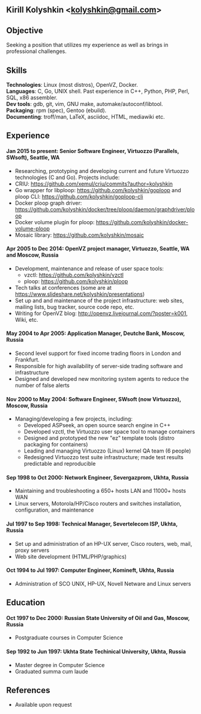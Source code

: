 ## Kirill Kolyshkin &lt;kolyshkin@gmail.com&gt;

Objective
---------
Seeking a position that utilizes my experience as well as brings in professional challenges.

Skills
------
**Technologies**: Linux (most distros), OpenVZ, Docker.<br>
**Languages**: C, Go, UNIX shell. Past experience in C++, Python, PHP, Perl, SQL, x86 assembler.<br>
**Dev tools**: gdb, git, vim, GNU make, automake/autoconf/libtool.<br>
**Packaging**: rpm (spec), Gentoo (ebuild).<br>
**Documenting**: troff/man, LaTeX, asciidoc, HTML, mediawiki etc.<br>

Experience
----------
#### Jan 2015 to present: Senior Software Engineer, Virtuozzo (Parallels, SWsoft), Seattle, WA
* Researching, prototyping and developing current and future
  Virtuozzo technologies (C and Go). Projects include:
* CRIU: https://github.com/xemul/criu/commits?author=kolyshkin
* Go wrapper for libploop: https://github.com/kolyshkin/goploop
  and ploop CLI: https://github.com/kolyshkin/goploop-cli
* Docker ploop graph driver:
  https://github.com/kolyshkin/docker/tree/ploop/daemon/graphdriver/ploop
* Docker volume plugin for ploop:
  https://github.com/kolyshkin/docker-volume-ploop
* Mosaic library: https://github.com/kolyshkin/mosaic

#### Apr 2005 to Dec 2014: OpenVZ project manager, Virtuozzo, Seattle, WA and Moscow, Russia
* Development, maintenance and release of user space tools:
  * vzctl: https://github.com/kolyshkin/vzctl
  * ploop: https://github.com/kolyshkin/ploop
* Tech talks at conferences (some are at
   https://www.slideshare.net/kolyshkin/presentations)
* Set up and and maintenance of the project infrastructure:
  web sites, mailing lists, bug tracker, source code repo, etc.
* Writing for OpenVZ blog: http://openvz.livejournal.com/?poster=k001,
  Wiki, etc.

#### May 2004 to Apr 2005: Application Manager, Deutche Bank, Moscow, Russia
* Second level support for fixed income trading floors in London and Frankfurt.
* Responsible for high availability of server-side trading software
  and infrastructure
* Designed and developed new monitoring system agents to reduce the number
  of false alerts

#### Nov 2000 to May 2004: Software Engineer, SWsoft (now Virtuozzo), Moscow, Russia
* Managing/developing a few projects, including:
  * Developed ASPseek, an open source search engine in C++
  * Developed vzctl, the Virtuozzo user space tool to manage containers
  * Designed and prototyped the new "ez" template tools
   (distro packaging for containers)
  * Leading and managing Virtuozzo (Linux) kernel QA team (6 people)
  * Redesigned Virtuozzo test suite infrastructure; made test results
   predictable and reproducible

#### Sep 1998 to Oct 2000: Network Engineer, Severgazprom, Ukhta, Russia
* Maintaining and troubleshooting a 650+ hosts LAN and 11000+ hosts WAN
* Linux servers, Motorola/HP/Cisco routers and switches installation,
  configuration, and maintenance

#### Jul 1997 to Sep 1998: Technical Manager, Severtelecom ISP, Ukhta, Russia
* Set up and administration of an HP-UX server, Cisco routers, web, mail,
  proxy servers
* Web site development (HTML/PHP/graphics)

#### Oct 1994 to Jul 1997: Computer Engineer, Komineft, Ukhta, Russia
* Administration of SCO UNIX, HP-UX, Novell Netware and Linux servers

Education
---------
#### Oct 1997 to Dec 2000: Russian State University of Oil and Gas, Moscow, Russia
* Postgraduate courses in Computer Science

#### Sep 1992 to Jun 1997: Ukhta State Techinical University, Ukhta, Russia
* Master degree in Computer Science
* Graduated summa cum laude

References
----------
* Available upon request
